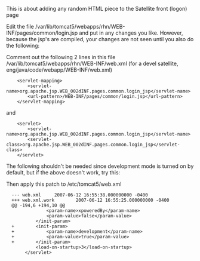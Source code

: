 This is about adding any random HTML piece to the Satellite front (logon) page 

Edit the file /var/lib/tomcat5/webapps/rhn/WEB-INF/pages/common/login.jsp and put in any changes you like. However, because the jsp's are compiled, your changes are not seen until you also do the following:

Comment out the following 2 lines in this file /var/lib/tomcat5/webapps/rhn/WEB-INF/web.xml (for a devel satellite, eng/java/code/webapp/WEB-INF/web.xml)

        <servlet-mapping>
            <servlet-name>org.apache.jsp.WEB_002dINF.pages.common.login_jsp</servlet-name>
            <url-pattern>/WEB-INF/pages/common/login.jsp</url-pattern>
        </servlet-mapping>
and

        <servlet>
            <servlet-name>org.apache.jsp.WEB_002dINF.pages.common.login_jsp</servlet-name>
            <servlet-class>org.apache.jsp.WEB_002dINF.pages.common.login_jsp</servlet-class>
        </servlet>



The following shouldn't be needed since development mode is turned on by default, but if the above doesn't work, try this:

Then apply this patch to /etc/tomcat5/web.xml

      --- web.xml     2007-06-12 16:55:38.000000000 -0400
      +++ web.xml.work        2007-06-12 16:55:25.000000000 -0400
      @@ -194,6 +194,10 @@
                   <param-name>xpoweredBy</param-name>
                   <param-value>false</param-value>
               </init-param>
      +        <init-param>
      +            <param-name>development</param-name>
      +            <param-value>true</param-value>
      +        </init-param>
               <load-on-startup>3</load-on-startup>
           </servlet>